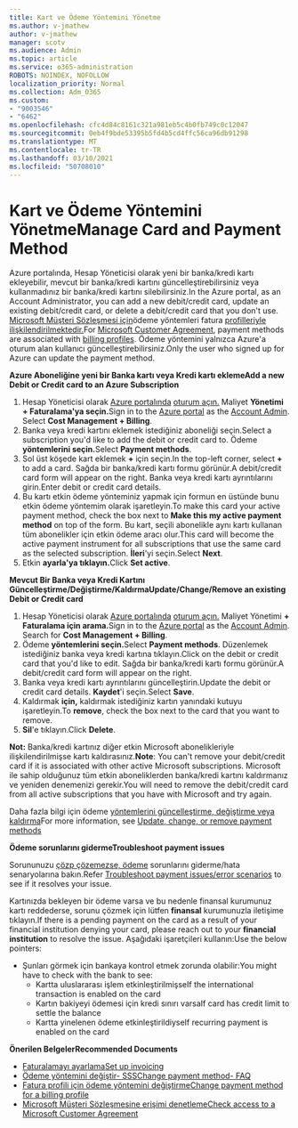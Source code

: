```yaml
---
title: Kart ve Ödeme Yöntemini Yönetme
ms.author: v-jmathew
author: v-jmathew
manager: scotv
ms.audience: Admin
ms.topic: article
ms.service: o365-administration
ROBOTS: NOINDEX, NOFOLLOW
localization_priority: Normal
ms.collection: Adm_O365
ms.custom:
- "9003546"
- "6462"
ms.openlocfilehash: cfc4d84c8161c321a981eb5c4b0fb749c0c12047
ms.sourcegitcommit: 0eb4f9bde53395b5fd4b5cd4ffc56ca96db91298
ms.translationtype: MT
ms.contentlocale: tr-TR
ms.lasthandoff: 03/10/2021
ms.locfileid: "50708010"
---
```

# <a name="manage-card-and-payment-method"></a><span data-ttu-id="499c9-102">Kart ve Ödeme Yöntemini Yönetme</span><span class="sxs-lookup"><span data-stu-id="499c9-102">Manage Card and Payment Method</span></span>

<span data-ttu-id="499c9-103">Azure portalında, Hesap Yöneticisi olarak yeni bir banka/kredi kartı ekleyebilir, mevcut bir banka/kredi kartını güncelleştirebilirsiniz veya kullanmadınız bir banka/kredi kartını silebilirsiniz.</span><span class="sxs-lookup"><span data-stu-id="499c9-103">In the Azure portal, as an Account Administrator, you can add a new debit/credit card, update an existing debit/credit card, or delete a debit/credit card that you don't use.</span></span> <span data-ttu-id="499c9-104">[Microsoft Müşteri Sözleşmesi için](https://docs.microsoft.com/azure/billing/billing-how-to-change-credit-card?WT.mc_id=Portal-Microsoft_Azure_Support#check-access-to-a-microsoft-customer-agreement)ödeme yöntemleri fatura [profilleriyle ilişkilendirilmektedir.](https://docs.microsoft.com/azure/billing/billing-how-to-change-credit-card?WT.mc_id=Portal-Microsoft_Azure_Support#change-payment-method-for-a-billing-profile)</span><span class="sxs-lookup"><span data-stu-id="499c9-104">For [Microsoft Customer Agreement](https://docs.microsoft.com/azure/billing/billing-how-to-change-credit-card?WT.mc_id=Portal-Microsoft_Azure_Support#check-access-to-a-microsoft-customer-agreement), payment methods are associated with [billing profiles](https://docs.microsoft.com/azure/billing/billing-how-to-change-credit-card?WT.mc_id=Portal-Microsoft_Azure_Support#change-payment-method-for-a-billing-profile).</span></span> <span data-ttu-id="499c9-105">Ödeme yöntemini yalnızca Azure'a oturum alan kullanıcı güncelleştirebilirsiniz.</span><span class="sxs-lookup"><span data-stu-id="499c9-105">Only the user who signed up for Azure can update the payment method.</span></span>

<span data-ttu-id="499c9-106">**Azure Aboneliğine yeni bir Banka kartı veya Kredi kartı ekleme**</span><span class="sxs-lookup"><span data-stu-id="499c9-106">**Add a new Debit or Credit card to an Azure Subscription**</span></span>

1. <span data-ttu-id="499c9-107">Hesap Yöneticisi olarak [Azure portalında](https://ms.portal.azure.com/) [oturum açın.](https://docs.microsoft.com/azure/cost-management-billing/manage/billing-subscription-transfer?WT.mc_id=Portal-Microsoft_Azure_Support#whoisaa) Maliyet **Yönetimi + Faturalama'ya seçin.**</span><span class="sxs-lookup"><span data-stu-id="499c9-107">Sign in to the [Azure portal](https://ms.portal.azure.com/) as the [Account Admin](https://docs.microsoft.com/azure/cost-management-billing/manage/billing-subscription-transfer?WT.mc_id=Portal-Microsoft_Azure_Support#whoisaa). Select **Cost Management + Billing**.</span></span>
2. <span data-ttu-id="499c9-108">Banka veya kredi kartını eklemek istediğiniz aboneliği seçin.</span><span class="sxs-lookup"><span data-stu-id="499c9-108">Select a subscription you'd like to add the debit or credit card to.</span></span> <span data-ttu-id="499c9-109">Ödeme **yöntemlerini seçin.**</span><span class="sxs-lookup"><span data-stu-id="499c9-109">Select **Payment methods**.</span></span>
3. <span data-ttu-id="499c9-110">Sol üst köşede kart eklemek **+** için seçin.</span><span class="sxs-lookup"><span data-stu-id="499c9-110">In the top-left corner, select **+** to add a card.</span></span> <span data-ttu-id="499c9-111">Sağda bir banka/kredi kartı formu görünür.</span><span class="sxs-lookup"><span data-stu-id="499c9-111">A debit/credit card form will appear on the right.</span></span> <span data-ttu-id="499c9-112">Banka veya kredi kartı ayrıntılarını girin.</span><span class="sxs-lookup"><span data-stu-id="499c9-112">Enter debit or credit card details.</span></span>
4. <span data-ttu-id="499c9-113">Bu kartı etkin ödeme yönteminiz yapmak için  formun en üstünde bunu etkin ödeme yöntemim olarak işaretleyin.</span><span class="sxs-lookup"><span data-stu-id="499c9-113">To make this card your active payment method, check the box next to **Make this my active payment method** on top of the form.</span></span> <span data-ttu-id="499c9-114">Bu kart, seçili abonelikle aynı kartı kullanan tüm abonelikler için etkin ödeme aracı olur.</span><span class="sxs-lookup"><span data-stu-id="499c9-114">This card will become the active payment instrument for all subscriptions that use the same card as the selected subscription.</span></span> <span data-ttu-id="499c9-115">**İleri**'yi seçin.</span><span class="sxs-lookup"><span data-stu-id="499c9-115">Select **Next**.</span></span>
5. <span data-ttu-id="499c9-116">Etkin **ayarla'ya tıklayın.**</span><span class="sxs-lookup"><span data-stu-id="499c9-116">Click **Set active**.</span></span> 
 
<span data-ttu-id="499c9-117">**Mevcut Bir Banka veya Kredi Kartını Güncelleştirme/Değiştirme/Kaldırma**</span><span class="sxs-lookup"><span data-stu-id="499c9-117">**Update/Change/Remove an existing Debit or Credit card**</span></span>

1.  <span data-ttu-id="499c9-118">Hesap Yöneticisi olarak [Azure portalında](https://portal.azure.com/) [oturum açın.](https://docs.microsoft.com/azure/billing/billing-subscription-transfer?WT.mc_id=Portal-Microsoft_Azure_Support#whoisaa) Maliyet Yönetimi **+ Faturalama için arama.**</span><span class="sxs-lookup"><span data-stu-id="499c9-118">Sign in to the [Azure portal](https://portal.azure.com/) as the [Account Admin](https://docs.microsoft.com/azure/billing/billing-subscription-transfer?WT.mc_id=Portal-Microsoft_Azure_Support#whoisaa). Search for **Cost Management + Billing**.</span></span>
2.  <span data-ttu-id="499c9-119">Ödeme **yöntemlerini seçin.**</span><span class="sxs-lookup"><span data-stu-id="499c9-119">Select **Payment methods**.</span></span> <span data-ttu-id="499c9-120">Düzenlemek istediğiniz banka veya kredi kartına tıklayın.</span><span class="sxs-lookup"><span data-stu-id="499c9-120">Click on the debit or credit card that you'd like to edit.</span></span> <span data-ttu-id="499c9-121">Sağda bir banka/kredi kartı formu görünür.</span><span class="sxs-lookup"><span data-stu-id="499c9-121">A debit/credit card form will appear on the right.</span></span>
3.  <span data-ttu-id="499c9-122">Banka veya kredi kartı ayrıntılarını güncelleştirin.</span><span class="sxs-lookup"><span data-stu-id="499c9-122">Update the debit or credit card details.</span></span> <span data-ttu-id="499c9-123">**Kaydet**'i seçin.</span><span class="sxs-lookup"><span data-stu-id="499c9-123">Select **Save**.</span></span>
4.  <span data-ttu-id="499c9-124">Kaldırmak **için,** kaldırmak istediğiniz kartın yanındaki kutuyu işaretleyin.</span><span class="sxs-lookup"><span data-stu-id="499c9-124">To **remove**, check the box next to the card that you want to remove.</span></span>
5.  <span data-ttu-id="499c9-125">**Sil**'e tıklayın.</span><span class="sxs-lookup"><span data-stu-id="499c9-125">Click **Delete**.</span></span>

<span data-ttu-id="499c9-126">**Not:** Banka/kredi kartınız diğer etkin Microsoft abonelikleriyle ilişkilendirilmişse kartı kaldırasınız.</span><span class="sxs-lookup"><span data-stu-id="499c9-126">**Note**: You can't remove your debit/credit card if it is associated with other active Microsoft subscriptions.</span></span> <span data-ttu-id="499c9-127">Microsoft ile sahip olduğunuz tüm etkin aboneliklerden banka/kredi kartını kaldırmanız ve yeniden denemenizi gerekir.</span><span class="sxs-lookup"><span data-stu-id="499c9-127">You will need to remove the debit/credit card from all active subscriptions that you have with Microsoft and try again.</span></span>

<span data-ttu-id="499c9-128">Daha fazla bilgi için ödeme [yöntemlerini güncelleştirme, değiştirme veya kaldırma](https://docs.microsoft.com/azure/billing/billing-how-to-change-credit-card?WT.mc_id=Portal-Microsoft_Azure_Support)</span><span class="sxs-lookup"><span data-stu-id="499c9-128">For more information, see [Update, change, or remove payment methods](https://docs.microsoft.com/azure/billing/billing-how-to-change-credit-card?WT.mc_id=Portal-Microsoft_Azure_Support)</span></span>

<span data-ttu-id="499c9-129">**Ödeme sorunlarını giderme**</span><span class="sxs-lookup"><span data-stu-id="499c9-129">**Troubleshoot payment issues**</span></span>

<span data-ttu-id="499c9-130">Sorununuzu [çözp çözemezse, ödeme](https://docs.microsoft.com/azure/cost-management-billing/manage/billing-troubleshoot-azure-payment-issues) sorunlarını giderme/hata senaryolarına bakın.</span><span class="sxs-lookup"><span data-stu-id="499c9-130">Refer [Troubleshoot payment issues/error scenarios](https://docs.microsoft.com/azure/cost-management-billing/manage/billing-troubleshoot-azure-payment-issues) to see if it resolves your issue.</span></span>

<span data-ttu-id="499c9-131">Kartınızda bekleyen bir ödeme varsa ve bu nedenle finansal kurumunuz kartı reddederse, sorunu çözmek için lütfen **finansal** kurumunuzla iletişime tıklayın.</span><span class="sxs-lookup"><span data-stu-id="499c9-131">If there is a pending payment on the card as a result of your financial institution denying your card, please reach out to your **financial institution** to resolve the issue.</span></span> <span data-ttu-id="499c9-132">Aşağıdaki işaretçileri kullanın:</span><span class="sxs-lookup"><span data-stu-id="499c9-132">Use the below pointers:</span></span>

- <span data-ttu-id="499c9-133">Şunları görmek için bankaya kontrol etmek zorunda olabilir:</span><span class="sxs-lookup"><span data-stu-id="499c9-133">You might have to check with the bank to see:</span></span> 
    - <span data-ttu-id="499c9-134">Kartta uluslararası işlem etkinleştirilmişse</span><span class="sxs-lookup"><span data-stu-id="499c9-134">If the international transaction is enabled on the card</span></span>
    - <span data-ttu-id="499c9-135">Kartın bakiyeyi ödemesi için kredi sınırı varsa</span><span class="sxs-lookup"><span data-stu-id="499c9-135">If card has credit limit to settle the balance</span></span>
    - <span data-ttu-id="499c9-136">Kartta yinelenen ödeme etkinleştirildiyse</span><span class="sxs-lookup"><span data-stu-id="499c9-136">If recurring payment is enabled on the card</span></span>

<span data-ttu-id="499c9-137">**Önerilen Belgeler**</span><span class="sxs-lookup"><span data-stu-id="499c9-137">**Recommended Documents**</span></span>

- [<span data-ttu-id="499c9-138">Faturalamayı ayarlama</span><span class="sxs-lookup"><span data-stu-id="499c9-138">Set up invoicing</span></span>](https://docs.microsoft.com/azure/cost-management-billing/manage/pay-by-invoice)
- [<span data-ttu-id="499c9-139">Ödeme yöntemini değiştir- SSS</span><span class="sxs-lookup"><span data-stu-id="499c9-139">Change payment method- FAQ</span></span>](https://docs.microsoft.com/azure/cost-management-billing/manage/change-credit-card?WT.mc_id=Portal-Microsoft_Azure_Support#frequently-asked-questions)
- [<span data-ttu-id="499c9-140">Fatura profili için ödeme yöntemini değiştirme</span><span class="sxs-lookup"><span data-stu-id="499c9-140">Change payment method for a billing profile</span></span>](https://docs.microsoft.com/azure/cost-management-billing/manage/change-credit-card?WT.mc_id=Portal-Microsoft_Azure_Support#change-payment-method-for-a-billing-profile)
- [<span data-ttu-id="499c9-141">Microsoft Müşteri Sözleşmesine erişimi denetleme</span><span class="sxs-lookup"><span data-stu-id="499c9-141">Check access to a Microsoft Customer Agreement</span></span>](https://docs.microsoft.com/azure/cost-management-billing/manage/change-credit-card?WT.mc_id=Portal-Microsoft_Azure_Support#check-access-to-a-microsoft-customer-agreement)
